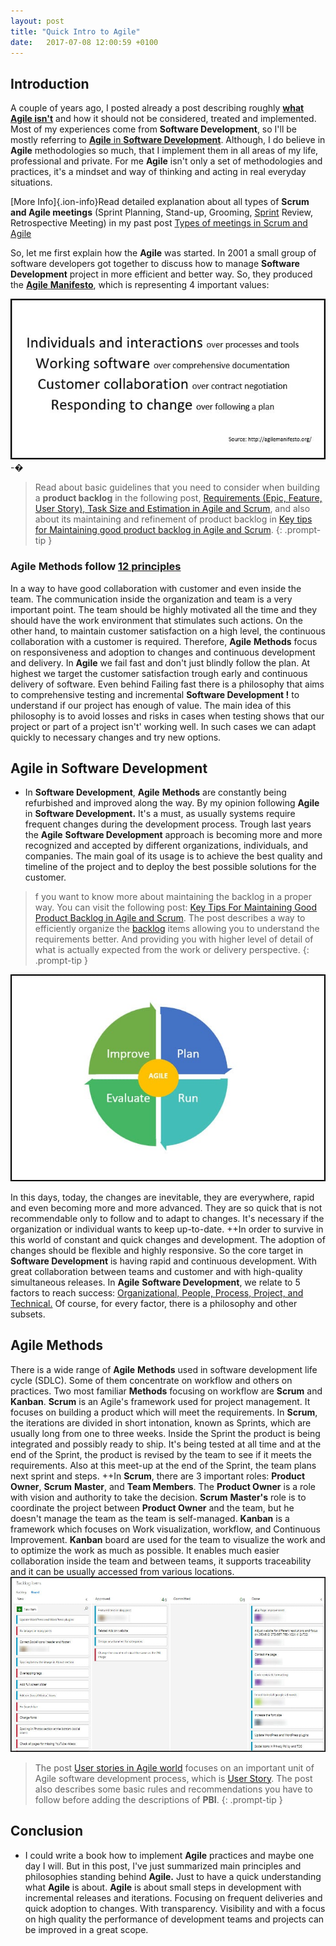 ```yaml
---
layout: post
title: "Quick Intro to Agile"
date:   2017-07-08 12:00:59 +0100
---
```


## Introduction

A couple of years ago, I posted already a post describing roughly [**what Agile isn\'t**](https://mohamedradwan.com/posts/im-just-professional-agile/) and how it should not be considered, treated and implemented. Most of my experiences come from **Software Development**, so I\'ll be mostly referring to [**Agile** in **Software Development**](https://en.wikipedia.org/wiki/Agile_software_development). Although, I do believe in **Agile** methodologies so much, that I implement them in all areas of my life, professional and private. For me **Agile** isn\'t only a set of methodologies and practices, it\'s a mindset and way of thinking and acting in real everyday situations.

[More Info]{.ion-info}Read detailed explanation about all types of **Scrum and Agile meetings** (Sprint Planning, Stand-up, Grooming, [Sprint](https://docs.microsoft.com/en-us/vsts/work/scrum/sprint-planning) Review, Retrospective Meeting) in my past post [Types of meetings in Scrum and Agile](https://mohamedradwan.com/2017/11/27/types-of-meetings-in-scrum-and-agile/)

So, let me first explain how the **Agile** was started. In 2001 a small group of software developers got together to discuss how to manage **Software Development** project in more efficient and better way. So, they produced the [**Agile** **Manifesto**](http://agilemanifesto.org/principles.html), which is representing 4 important values: 

[![AgileManifesto-Values](/assets/images/2017/01/AgileManifesto-Values.jpg "AgileManifesto-Values")](http://agilemanifesto.org/) -�

>Read about basic guidelines that you need to consider when building a **product backlog** in the following post, [Requirements (Epic, Feature, User Story), Task Size and Estimation in Agile and Scrum](https://mohamedradwan.com/posts/requirements-epic-feature-user-story-task-size-and-estimation-in-agile-and-scrum/), and also about its maintaining and refinement of product backlog in [Key tips for Maintaining good product backlog in Agile and Scrum](https://mohamedradwan.com/posts/key-tips-for-maintaining-good-product-backlog-in-agile-and-scrum/).
{: .prompt-tip }


### **Agile** **Methods** follow [12 principles](http://agilemanifesto.org/principles.html)

In a way to have good collaboration with customer and even inside the team. The communication inside the organization and team is a very important point. The team should be highly motivated all the time and they should have the work environment that stimulates such actions. On the other hand, to maintain customer satisfaction on a high level, the continuous collaboration with a customer is required. Therefore, **Agile** **Methods** focus on responsiveness and adoption to changes and continuous development and delivery. In **Agile** we fail fast and don\'t just blindly follow the plan. At highest we target the customer satisfaction trough early and continuous delivery of software. Even behind Failing fast there is a philosophy that aims to comprehensive testing and incremental **Software Development !** to understand if our project has enough of value. The main idea of this philosophy is to avoid losses and risks in cases when testing shows that our project or part of a project isn\'t\' working well. In such cases we can adapt quickly to necessary changes and try new options.

## Agile in Software Development

- In **Software Development**, **Agile** **Methods** are constantly being refurbished and improved along the way. By my opinion following **Agile** in **Software Development.** It\'s a must, as usually systems require frequent changes during the development process. Trough last years the **Agile** **Software Development** approach is becoming more and more recognized and accepted by different organizations, individuals, and companies. The main goal of its usage is to achieve the best quality and timeline of the project and to deploy the best possible solutions for the customer.

>f you want to know more about maintaining the backlog in a proper way. You can visit the following post: [Key Tips For Maintaining Good Product Backlog in Agile and Scrum](https://mohamedradwan.com/posts/key-tips-for-maintaining-good-product-backlog-in-agile-and-scrum/). The post describes a way to efficiently organize the [backlog](https://docs.microsoft.com/en-us/vsts/work/backlogs/create-your-backlog) items allowing you to understand the requirements better. And providing you with higher level of detail of what is actually expected from the work or delivery perspective.
{: .prompt-tip }


![Quick Intro to Agile](/assets/images/2017/01/Quick-Intro-to-Agile.jpg "Quick Intro to Agile")

In this days, today, the changes are inevitable, they are everywhere, rapid and even becoming more and more advanced. They are so quick that is not recommendable only to follow and to adapt to changes. It\'s necessary if the organization or individual wants to keep up-to-date. ++In order to survive in this world of constant and quick changes and development. The adoption of changes should be flexible and highly responsive. So the core target in **Software Development** is having rapid and continuous development. With great collaboration between teams and customer and with high-quality simultaneous releases. In **Agile** **Software Development**, we relate to 5 factors to reach success: [Organizational, People, Process, Project, and Technical.](https://mohamedradwan.com/posts/devops-the-three-stage-conversation-people-process-products/) Of course, for every factor, there is a philosophy and other subsets.

## Agile Methods

There is a wide range of **Agile** **Methods** used in software development life cycle (SDLC). Some of them concentrate on workflow and others on practices. Two most familiar **Methods** focusing on workflow are **Scrum** and **Kanban**. **Scrum** is an Agile\'s framework used for project management. It focuses on building a product which will meet the requirements. In **Scrum**, the iterations are divided in short intonation, known as Sprints, which are usually long from one to three weeks. Inside the Sprint the product is being integrated and possibly ready to ship. It\'s being tested at all time and at the end of the Sprint, the product is revised by the team to see if it meets the requirements. Also at this meet-up at the end of the Sprint, the team plans next sprint and steps. ++In **Scrum**, there are 3 important roles: **Product Owner**, **Scrum** **Master**, and **Team Members**. The **Product Owner** is a role with vision and authority to take the decision. **Scrum** **Master\'s** role is to coordinate the project between **Product Owner** and the team, but he doesn\'t manage the team as the team is self-managed. **Kanban** is a framework which focuses on Work visualization, workflow, and Continuous Improvement. **Kanban** board are used for the team to visualize the work and to optimize the work as much as possible. It enables much easier collaboration inside the team and between teams, it supports traceability and it can be usually accessed from various locations. ![Kanban-Board-Agile](/assets/images/2017/01/Kanban-Board-Agile.jpg "Kanban-Board-Agile")

>The post [User stories in Agile world](https://mohamedradwan.com/2017/09/18/user-stories-in-agile-world/) focuses on an important unit of Agile software development process, which is [User Story](https://docs.microsoft.com/en-us/vsts/work/work-items/guidance/agile-process-workflow). The post also describes some basic rules and recommendations you have to follow before adding the descriptions of **PBI**.
{: .prompt-tip }

## Conclusion

- I could write a book how to implement **Agile** practices and maybe one day I will. But in this post, I\'ve just summarized main principles and philosophies standing behind **Agile.** Just to have a quick understanding what **Agile** is about. **Agile** is about small steps in development with incremental releases and iterations. Focusing on frequent deliveries and quick adoption to changes. With transparency. Visibility and with a focus on high quality the performance of development teams and projects can be improved in a great scope. 
